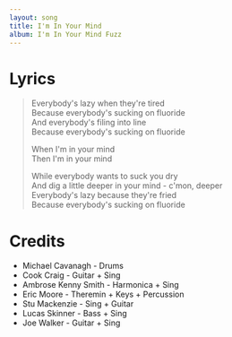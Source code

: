 ```yaml
---
layout: song
title: I'm In Your Mind
album: I'm In Your Mind Fuzz
---
```


# Lyrics

> Everybody's lazy when they're tired  
> Because everybody's sucking on fluoride  
> And everybody's filing into line  
> Because everybody's sucking on fluoride  
>  
> When I'm in your mind  
> Then I'm in your mind  
>  
> While everybody wants to suck you dry  
> And dig a little deeper in your mind - c'mon, deeper  
> Everybody's lazy because they're fried  
> Because everybody's sucking on fluoride  

# Credits

* Michael Cavanagh - Drums  
* Cook Craig - Guitar + Sing  
* Ambrose Kenny Smith - Harmonica + Sing  
* Eric Moore - Theremin + Keys + Percussion  
* Stu Mackenzie - Sing + Guitar  
* Lucas Skinner - Bass + Sing  
* Joe Walker - Guitar + Sing  
